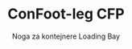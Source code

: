 ---
title: "ConFoot-leg CFP"
subtitle: "Noga za kontejnere Loading Bay"
mainImage: "/images/products/confoot-leg-cfp-main.jpg"
gallery:
  - "/images/products/confoot-leg-cfp-1.jpg"
  - "/images/products/confoot-leg-cfp-2.jpg"
  - "/images/products/confoot-leg-cfp-3.jpg"
shortDescription: "ConFoot-leg CFP je zasnovan za nakladne prostore, kar omogoča pritrditev kontejnerja na pristanišče, hkrati pa omogoča popolno odpiranje vrat ob straneh."
technicalDescription: "Model CFP omogoča, da se izdelki naložijo neposredno iz proizvodnje v kontejner brez vmesnega skladiščenja, brez potrebe po drugi opremi za rokovanje s kontejnerji."
videoID: "da7h7VgJHgs"
specifications:
  - name: "Teža"
    value: "24 kg na nogo"
  - name: "Nosilnost"
    value: "30 ton"
  - name: "Razpon nastavitve"
    value: "1.043 mm do 1.448 mm"
  - name: "Material"
    value: "Visokokakovostno jeklo"
price: "3.600 EUR"
priceVAT: "4.356 EUR"
pricingNotes: "Na voljo so popusti pri večjih količinah. Za podrobnosti se obrnite na naš prodajni oddelek."
buyLink: "/contact"
howToUse: |
  1. Postavite CFP nogo na zareze kota kontejnerja
  2. Angažirajte varovalni mehanizem
  3. Po potrebi nastavite višino v razponu med 1.043 mm in 1.448 mm
  4. Pritrdite kontejner na nakladno dno
  5. Popolnoma odprite vrata kontejnerja ob straneh
  6. Naložite izdelke neposredno iz proizvodnje v kontejner
benefits:
  - title: "Integracija z nakladnim prostorom"
    description: "Omogoča pritrditev kontejnerja na nakladno dno, hkrati pa vrata popolnoma odpre ob straneh"
  - title: "Neposredno nalaganje"
    description: "Izdelke je mogoče naložiti neposredno iz proizvodnje v kontejner brez vmesnega skladiščenja"
  - title: "Brez dodatne opreme"
    description: "Za nalaganje ni potrebna dodatna oprema za rokovanje s kontejnerji"
  - title: "Učinkovitost prikolice"
    description: "Osvobodi prikolico za druge naloge, medtem ko kontejner ostane na nakladnem dnu"
  - title: "Dodatno skladiščenje"
    description: "Kontejnerji se lahko uporabljajo kot dodatni skladiščni prostor, ko niso v tranzitu"
  - title: "Takojšnja mobilnost"
    description: "Kontejnerji so vedno pripravljeni na premikanje - preprosto pripeljite prikolico pod kontejner, da nadaljujete pot"
articleContent: |
  ## Kaj je ConFoot-leg CFP?

  ConFoot-leg CFP je specializirana rešitev za noge kontejnerjev, zasnovana posebej za operacije nakladnih prostorov. Model CFP omogoča pritrditev kontejnerjev na nakladna dna, hkrati pa omogoča, da se vrata popolnoma odprejo ob straneh, kar ustvarja brezhibno integracijo med kontejnerjem in objektom. Ta inovativna rešitev spreminja transportne kontejnere v učinkovite razširitve vašega nakladnega prostora, kar odstrani potrebo po vmesnem skladiščenju in dodatni opremi za rokovanje.

  ## Ključne prednosti za operacije nakladnih prostorov

  ConFoot-leg CFP prinaša pomembne operativne prednosti za podjetja, ki redno nalagajo in razklagajo transportne kontejnere. S pritrdilom kontejnerjev neposredno na nakladno dno lahko sprostite prikolice za druge naloge, kar optimizira uporabo vašega voznega parka in zmanjša čakalne dobe. Izdelke je mogoče naložiti neposredno iz proizvodnje v kontejner brez vmesnega skladiščenja, s čimer se poenostavi vaš logistični proces in zmanjša stroške rokovanja.

  Poleg tega lahko kontejnerji, opremljeni s CFP nogami, služijo kot prilagodljiv dodatni skladiščni prostor, ko niso v tranzitu. Vedno so pripravljeni na premikanje - preprosto pripeljite prikolico pod kontejner in pot se nadaljuje. Ta vsestranskost naredi CFP idealno rešitev za podjetja, ki želijo izboljšati učinkovitost nakladnih prostorov in razširiti skladiščni obseg.

  ## Kako deluje

  ConFoot-leg CFP se varno pritrdi na zareze kota kontejnerja, s čimer zagotavlja stabilno oporo, medtem ko je kontejner postavljen na nakladno dno. Noge imajo razpon nastavitve od 1.043 mm do 1.448 mm, kar omogoča natančno poravnavo z različnimi višinami nakladnih dnov. Vsaka noga tehta 24 kg, kar zagotavlja enostavno rokovanje za operaterje, sistem pa nudi znatno nosilnost do 30 ton.

  Namestitev je enostavna:
  1. Postavite CFP noge na zareze kota kontejnerja
  2. Angažirajte varovalni mehanizem za pritrditev nog
  3. Po potrebi nastavite višino, da se poravna z nakladnim dnom
  4. Pritrdite kontejner na nakladno dno
  5. Popolnoma odprite vrata kontejnerja ob straneh
  6. Začnite nalagati neposredno iz proizvodnje v kontejner

  Ko je nalaganje končano, kontejner ostane pripravljen za transport. Ko je prikolica na voljo, jo preprosto pripeljete pod kontejner, noge se odstranijo in pot se nadaljuje brez vmesnih korakov rokovanja.

  ## Aplikacije ConFoot-leg CFP

  ### Proizvodni obrati
  Proizvodni obrati veliko koristijo od sposobnosti CFP, da ustvari brezhibno razširitev proizvodnega območja. S postavitvijo kontejnerjev neposredno na nakladne prostore se izdelki lahko premikajo neposredno s proizvodne linije v transportne kontejnere, kar odstrani potrebo po vmesnem skladiščenju in zmanjša stroške rokovanja. Ta pristop neposrednega nalaganja zmanjšuje tveganje poškodb in poenostavlja logistični proces.

  ### Distribucijski centri
  Distribucijskim centrom CFP nudi dragoceno prilagodljivost pri nalagalnih operacijah. Kontejnerje je mogoče postaviti na nakladna dna za daljše obdobje, kar omogoča učinkovito nalaganje, ko so izdelki na voljo. Ta pristop zmanjša pritisk nalaganja kontejnerjev v strogih časovnih okvirih, ko prikolice čakajo, kar optimizira tako uporabo delovne sile kot transportnih virov.

  ### Maloprodajni sektor
  Maloprodajna podjetja lahko uporabljajo kontejnerje, opremljene s CFP, kot prilagodljiv dodatni skladiščni prostor v času največje obremenitve. Kontejnerje je mogoče postaviti na nakladna dna za neposreden prevzem blaga, nato pa jih premakniti v skladiščne prostore, ko so polni. Ta pristop nudi stroškovno učinkovito dodatno kapaciteto brez potrebe po trajni širšitvi objektov.

  ### Transportna podjetja
  Transportna podjetja imajo koristi od izboljšane uporabe voznega parka s sistemom CFP. Prikolice lahko spustijo kontejnere na lokacijah strank in takoj nadaljujejo s svojo naslednjo nalogo, namesto da bi čakale na nalagalne/razklagalne operacije. Ta učinkovitost lahko bistveno poveča produktivno zmogljivost obstoječih prikolic.

  ## Tehnične specifikacije

  - **Nosilnost**: 30 ton
  - **Teža**: 24 kg na nogo
  - **Razpon nastavitve**: 1.043 mm do 1.448 mm
  - **Material**: Visokokakovostno jeklo z trajnim premazom
  - **Združljivost**: Standardne zareze kota transportnega kontejnerja

  ConFoot-leg CFP predstavlja inovativno rešitev za operacije nakladnih prostorov, ki podjetjem nudi način za optimizacijo logističnih procesov, izboljšanje rabe virov in ustvarjanje prilagodljivega dodatnega skladiščnega prostora. Z omogočanjem neposrednega nalaganja iz proizvodnje v kontejnere in sprostitvijo prikolic za druge naloge, CFP pomaga podjetjem doseči večjo učinkovitost in stroškovno učinkovitost pri rokovanju s kontejnerji.
---